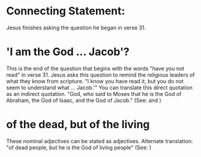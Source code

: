 
# Connecting Statement:
Jesus finishes asking the question he began in verse 31.

# 'I am the God ... Jacob'?
This is the end of the question that begins with the words "have you not read" in verse 31. Jesus asks this question to remind the religious leaders of what they know from scripture. "I know you have read it, but you do not seem to understand what ... Jacob.'" You can translate this direct quotation as an indirect quotation. "God, who said to Moses that he is the God of Abraham, the God of Isaac, and the God of Jacob." (See:  and )

# of the dead, but of the living
These nominal adjectives can be stated as adjectives. Alternate translation: "of dead people, but he is the God of living people" (See: )